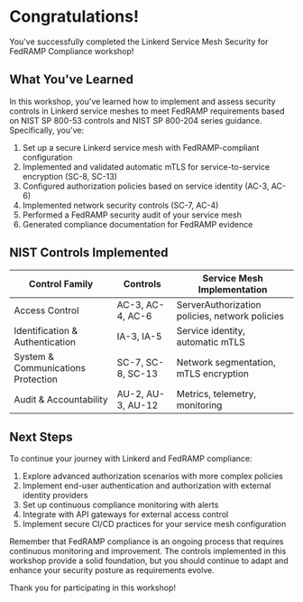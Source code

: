 # Congratulations!

You've successfully completed the Linkerd Service Mesh Security for FedRAMP Compliance workshop!

## What You've Learned

In this workshop, you've learned how to implement and assess security controls in Linkerd service meshes to meet FedRAMP requirements based on NIST SP 800-53 controls and NIST SP 800-204 series guidance. Specifically, you've:

1. Set up a secure Linkerd service mesh with FedRAMP-compliant configuration
2. Implemented and validated automatic mTLS for service-to-service encryption (SC-8, SC-13)
3. Configured authorization policies based on service identity (AC-3, AC-6)
4. Implemented network security controls (SC-7, AC-4)
5. Performed a FedRAMP security audit of your service mesh
6. Generated compliance documentation for FedRAMP evidence

## NIST Controls Implemented

| Control Family | Controls | Service Mesh Implementation |
|----------------|----------|------------------------------|
| Access Control | AC-3, AC-4, AC-6 | ServerAuthorization policies, network policies |
| Identification & Authentication | IA-3, IA-5 | Service identity, automatic mTLS |
| System & Communications Protection | SC-7, SC-8, SC-13 | Network segmentation, mTLS encryption |
| Audit & Accountability | AU-2, AU-3, AU-12 | Metrics, telemetry, monitoring |

## Next Steps

To continue your journey with Linkerd and FedRAMP compliance:

1. Explore advanced authorization scenarios with more complex policies
2. Implement end-user authentication and authorization with external identity providers
3. Set up continuous compliance monitoring with alerts
4. Integrate with API gateways for external access control
5. Implement secure CI/CD practices for your service mesh configuration

Remember that FedRAMP compliance is an ongoing process that requires continuous monitoring and improvement. The controls implemented in this workshop provide a solid foundation, but you should continue to adapt and enhance your security posture as requirements evolve.

Thank you for participating in this workshop!